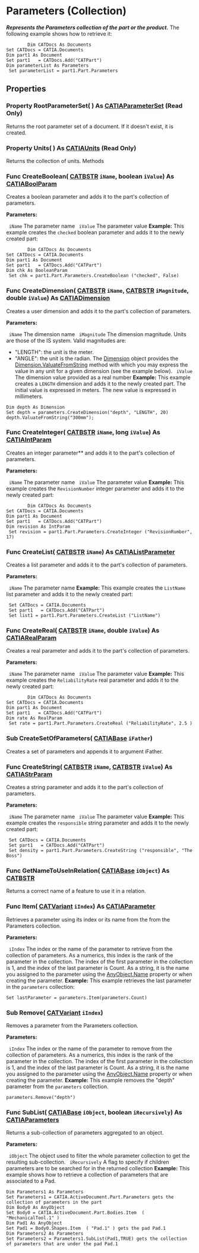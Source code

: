 # Parameters (Collection)

**_Represents the Parameters collection of the part or the product._**
The following example shows how to retrieve it:

```VBScript
    	Dim CATDocs As Documents
Set CATDocs = CATIA.Documents
Dim part1 As Document
Set part1   = CATDocs.Add("CATPart")
Dim parameterList As Parameters
 Set parameterList = part1.Part.Parameters

```

## Properties

### Property **RootParameterSet**( ) As [CATIAParameterSet](../KnowledgeInterfaces/interface_ParameterSet_31016.md) (Read Only)

Returns the root parameter set of a document. If it doesn't exist, it is created.  
### Property **Units**( ) As [CATIAUnits](../KnowledgeInterfaces/interface_Units_5973.md) (Read Only)

Returns the collection of units.  Methods

### Func **CreateBoolean**( [CATBSTR](../System/typedef_CATBSTR_8129.md)  `iName`,  boolean  `iValue`) As [CATIABoolParam](../KnowledgeInterfaces/interface_BoolParam_17217.md)

Creates a boolean parameter and adds it to the part's collection of parameters.

**Parameters:**

` iName`      The parameter name
` iValue`      The parameter value  **Example:**      This example creates the `checked` boolean parameter and adds it to the newly created part:

```VBScript
    	Dim CATDocs As Documents
Set CATDocs = CATIA.Documents
Dim part1 As Document
Set part1   = CATDocs.Add("CATPart")
Dim chk As BooleanParam
 Set chk = part1.Part.Parameters.CreateBoolean ("checked", False)

```

### Func **CreateDimension**( [CATBSTR](../System/typedef_CATBSTR_8129.md)  `iName`,  [CATBSTR](../System/typedef_CATBSTR_8129.md)  `iMagnitude`,  double  `iValue`) As [CATIADimension](../KnowledgeInterfaces/interface_Dimension_18130.md)

Creates a user dimension and adds it to the part's collection of parameters.

**Parameters:**

` iName`      The dimension name
` iMagnitude`      The dimension magnitude. Units are those of the IS system. Valid magnitudes are:

  * "LENGTH": the unit is the meter.
  * "ANGLE": the unit is the radian.
The
[Dimension](../KnowledgeInterfaces/interface_Dimension_18130.md) object provides the [Dimension.ValuateFromString](../KnowledgeInterfaces/interface_Dimension_18130.htm#ValuateFromString) method with which you may express the value in any unit for a given dimension (see the example below). ` iValue`      The dimension value provided as a real number  **Example:**      This example creates a `LENGTH` dimension and adds it to the newly created part. The initial value is expressed in meters. The new value is expressed in millimeters.

```VBScript
Dim depth As Dimension
Set depth = parameters.CreateDimension("depth", "LENGTH", 20)
depth.ValuateFromString("300mm");

```

### Func **CreateInteger**( [CATBSTR](../System/typedef_CATBSTR_8129.md)  `iName`,  long  `iValue`) As [CATIAIntParam](../KnowledgeInterfaces/interface_IntParam_13730.md)

Creates an integer parameter** and adds it to the part's collection of parameters.

**Parameters:**

` iName`      The parameter name
` iValue`      The parameter value  **Example:**      This example creates the `RevisionNumber` integer parameter and adds it to the newly created part:

```VBScript
    	Dim CATDocs As Documents
Set CATDocs = CATIA.Documents
Dim part1 As Document
Set part1   = CATDocs.Add("CATPart")
Dim revision As IntParam
 Set revision = part1.Part.Parameters.CreateInteger ("RevisionRumber", 17)

```

### Func **CreateList**( [CATBSTR](../System/typedef_CATBSTR_8129.md)  `iName`) As [CATIAListParameter](../KnowledgeInterfaces/interface_ListParameter_36657.md)

Creates a list parameter and adds it to the part's collection of parameters.

**Parameters:**

` iName`      The parameter name  **Example:**      This example creates the `ListName` list parameter and adds it to the newly created part:

```VBScript
 Set CATDocs = CATIA.Documents
 Set part1   = CATDocs.Add("CATPart")
 Set list1 = part1.Part.Parameters.CreateList ("ListName")

```

### Func **CreateReal**( [CATBSTR](../System/typedef_CATBSTR_8129.md)  `iName`,  double  `iValue`) As [CATIARealParam](../KnowledgeInterfaces/interface_RealParam_17053.md)

Creates a real parameter and adds it to the part's collection of parameters.

**Parameters:**

` iName`      The parameter name
` iValue`      The parameter value  **Example:**      This example creates the `ReliabilityRate` real parameter and adds it to the newly created part:

```VBScript
    	Dim CATDocs As Documents
Set CATDocs = CATIA.Documents
Dim part1 As Document
Set part1   = CATDocs.Add("CATPart")
Dim rate As RealParam
 Set rate = part1.Part.Parameters.CreateReal ("ReliabilityRate", 2.5 )

```

### Sub **CreateSetOfParameters**( [CATIABase](../System/interface_AnyObject_17321.md)  `iFather`)

Creates a set of parameters and appends it to argument iFather.  
### Func **CreateString**( [CATBSTR](../System/typedef_CATBSTR_8129.md)  `iName`,  [CATBSTR](../System/typedef_CATBSTR_8129.md)  `iValue`) As [CATIAStrParam](../KnowledgeInterfaces/interface_StrParam_13874.md)

Creates a string parameter and adds it to the part's collection of parameters.

**Parameters:**

` iName`      The parameter name
` iValue`      The parameter value  **Example:**      This example creates the `responsible` string parameter and adds it to the newly created part:

```VBScript
 Set CATDocs = CATIA.Documents
 Set part1   = CATDocs.Add("CATPart")
 Set density = part1.Part.Parameters.CreateString ("responsible", "The Boss")

```

### Func **GetNameToUseInRelation**( [CATIABase](../System/interface_AnyObject_17321.md)  `iObject`) As [CATBSTR](../System/typedef_CATBSTR_8129.md)

Returns a correct name of a feature to use it in a relation.  
### Func **Item**( [CATVariant](../System/typedef_CATVariant_20656.md)  `iIndex`) As [CATIAParameter](../KnowledgeInterfaces/interface_Parameter_17963.md)

Retrieves a parameter using its index or its name from the from the Parameters collection.

**Parameters:**

` iIndex`      The index or the name of the parameter to retrieve from the collection of parameters. As a numerics, this index is the rank of the parameter in the collection. The index of the first parameter in the collection is 1, and the index of the last parameter is Count. As a string, it is the name you assigned to the parameter using the
[AnyObject.Name](../System/interface_AnyObject_17321.htm#Name) property or when creating the parameter.  **Example:**      This example retrieves the last parameter in the `parameters` collection:

```VBScript
Set lastParameter = parameters.Item(parameters.Count)

```

### Sub **Remove**( [CATVariant](../System/typedef_CATVariant_20656.md)  `iIndex`)

Removes a parameter from the Parameters collection.

**Parameters:**

` iIndex`      The index or the name of the parameter to remove from the collection of parameters. As a numerics, this index is the rank of the parameter in the collection. The index of the first parameter in the collection is 1, and the index of the last parameter is Count. As a string, it is the name you assigned to the parameter using the
[AnyObject.Name](../System/interface_AnyObject_17321.htm#Name) property or when creating the parameter.  **Example:**      This example removes the "depth" parameter from the `parameters` collection.

```VBScript
parameters.Remove("depth")

```

### Func **SubList**( [CATIABase](../System/interface_AnyObject_17321.md)  `iObject`,  boolean  `iRecursively`) As [CATIAParameters](../KnowledgeInterfaces/interface_Parameters_22342.md)

Returns a sub-collection of parameters aggregated to an object.

**Parameters:**

` iObject`      The object used to filter the whole parameter collection to get the resulting sub-collection.
` iRecursively`      A flag to specify if children parameters are to be searched for in the returned collection  **Example:**      This example shows how to retrieve a collection of parameters that are associated to a Pad.

```VBScript
Dim Parameters1 As Parameters
Set Parameters1 = CATIA.ActiveDocument.Part.Parameters gets the collection of parameters in the part
Dim Body0 As AnyObject
Set Body0 = CATIA.ActiveDocument.Part.Bodies.Item  ( "MechanicalTool.1" )
Dim Pad1 As AnyObject
Set Pad1 = Body0.Shapes.Item  ( "Pad.1" ) gets the pad Pad.1
Dim Parameters2 As Parameters
Set Parameters2 = Parameters1.SubList(Pad1,TRUE) gets the collection of parameters that are under the pad Pad.1

```